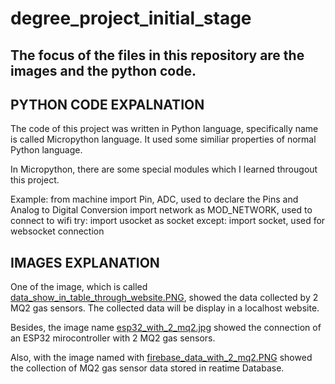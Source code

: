 # degree_project_initial_stage

## The focus of the files in this repository are the images and the python code. 


## PYTHON CODE EXPALNATION

The code of this project was written in Python language, specifically name is called Micropython language. It used some similiar properties of normal Python language. 

In Micropython, there are some special modules which I learned througout this project. 

Example: 
from machine import Pin, ADC, used to declare the Pins and Analog to Digital Conversion
import network as MOD_NETWORK, used to connect to wifi 
try:
  import usocket as socket
except:
  import socket, used for websocket connection




## IMAGES EXPLANATION

One of the image, which is called [data_show_in_table_through_website.PNG](https://github.com/deng0004/degree_project_initial_stage/blob/main/data_show_in_table_through_website.PNG), showed the data collected by 2 MQ2 gas sensors. The collected data will be display in a localhost website. 

Besides, the image name [esp32_with_2_mq2.jpg](https://github.com/deng0004/degree_project_initial_stage/blob/main/esp32_with_2_Mq2.jpg) showed the connection of an ESP32 mirocontroller with 2 MQ2 gas sensors.

Also, with the image named with [firebase_data_with_2_mq2.PNG](https://github.com/deng0004/degree_project_initial_stage/blob/main/firebase_data_with_2_mq2.PNG) showed the collection of MQ2 gas sensor data stored in reatime Database. 

